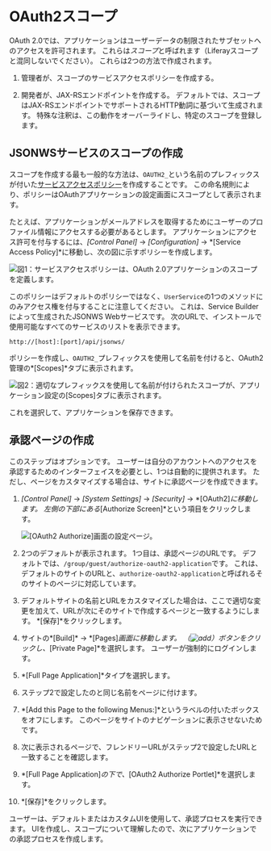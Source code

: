 # OAuth2スコープ

OAuth 2.0では、アプリケーションはユーザーデータの制限されたサブセットへのアクセスを許可されます。 これらは*スコープ*と呼ばれます（Liferayスコープと混同しないでください）。 これらは2つの方法で作成されます。

1.  管理者が、スコープのサービスアクセスポリシーを作成する。

2.  開発者が、JAX-RSエンドポイントを作成する。 デフォルトでは、スコープはJAX-RSエンドポイントでサポートされるHTTP動詞に基づいて生成されます。 特殊な注釈は、この動作をオーバーライドし、特定のスコープを登録します。

## JSONWSサービスのスコープの作成

スコープを作成する最も一般的な方法は、`OAUTH2_`という名前のプレフィックスが付いた[サービスアクセスポリシー](../../securing-web-services/setting-service-access-policies.md)を作成することです。 この命名規則により、ポリシーはOAuthアプリケーションの設定画面にスコープとして表示されます。

たとえば、アプリケーションがメールアドレスを取得するためにユーザーのプロファイル情報にアクセスする必要があるとします。 アプリケーションにアクセス許可を付与するには、*[Control Panel]* → *[Configuration]* → *[Service Access Policy]*に移動し、次の図に示すポリシーを作成します。

![図1：サービスアクセスポリシーは、OAuth 2.0アプリケーションのスコープを定義します。](./oauth2-scopes/images/01.png)

このポリシーはデフォルトのポリシーではなく、`UserService`の1つのメソッドにのみアクセス権を付与することに注意してください。 これは、Service Builderによって生成されたJSONWS Webサービスです。 次のURLで、インストールで使用可能なすべてのサービスのリストを表示できます。

    http://[host]:[port]/api/jsonws/

ポリシーを作成し、`OAUTH2_`プレフィックスを使用して名前を付けると、OAuth2管理の*[Scopes]*タブに表示されます。

![図2：適切なプレフィックスを使用して名前が付けられたスコープが、アプリケーション設定の[Scopes]タブに表示されます。](./oauth2-scopes/images/02.png)

これを選択して、アプリケーションを保存できます。

## 承認ページの作成

このステップはオプションです。 ユーザーは自分のアカウントへのアクセスを承認するためのインターフェイスを必要とし、1つは自動的に提供されます。 ただし、ページをカスタマイズする場合は、サイトに承認ページを作成できます。

1.  *[Control Panel]* → *[System Settings]* → *[Security]* → *[OAuth2]*に移動します。 左側の下部にある*[Authorize Screen]*という項目をクリックします。

    ![[OAuth2 Authorize]画面の設定ページ。](./oauth2-scopes/images/03.png)

2.  2つのデフォルトが表示されます。 1つ目は、承認ページのURLです。 デフォルトでは、`/group/guest/authorize-oauth2-application`です。 これは、デフォルトのサイトのURLと、`authorize-oauth2-application`と呼ばれるそのサイトのページに対応しています。

3.  デフォルトサイトの名前とURLをカスタマイズした場合は、ここで適切な変更を加えて、URLが次にそのサイトで作成するページと一致するようにします。 *[保存]*をクリックします。

4.  サイトの*[Build]* → *[Pages]*画面に移動します。 （![add](../../../../images/icon-add.png)）ボタンをクリックし、*[Private Page]*を選択します。 ユーザーが強制的にログインします。

5.  *[Full Page Application]*タイプを選択します。

6.  ステップ2で設定したのと同じ名前をページに付けます。

7.  *[Add this Page to the following Menus:]*というラベルの付いたボックスをオフにします。 このページをサイトのナビゲーションに表示させないためです。

8.  次に表示されるページで、フレンドリーURLがステップ2で設定したURLと一致することを確認します。

9.  *[Full Page Application]*の下で、*[OAuth2 Authorize Portlet]*を選択します。

10. *[保存]*をクリックします。

ユーザーは、デフォルトまたはカスタムUIを使用して、承認プロセスを実行できます。 UIを作成し、スコープについて理解したので、次にアプリケーションでの承認プロセスを作成します。
